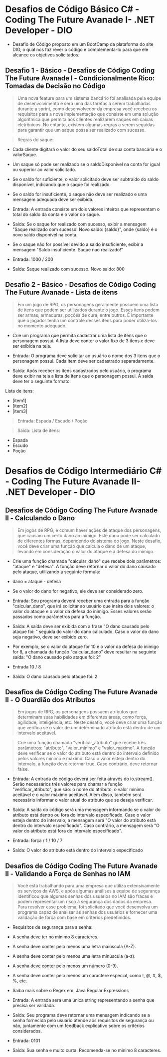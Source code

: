# Desafios de Código Básico C# - Coding The Future Avanade I- .NET Developer - DIO
- Desafio de Código proposto em um BootCamp da plataforma do site DIO, o qual nos faz rever o código e complementa-lo para que ele alcance os objetivos solicitados.

## Desafio 1 - Básico - Desafios de Código Coding The Future Avanade l - Condicionalmente Rico: Tomadas de Decisão no Código
> Uma nova feature para um sistema bancário foi analisada pela equipe de desenvolvimento e será uma das tarefas a serem trabalhadas durante a sprint, como desenvolvedor da empresa você recebeu os requisitos para a nova implementação que consiste em uma solução algorítmica que permita aos clientes realizarem saques em caixas eletrônicos. No entanto, existem algumas regras a serem seguidas para garantir que um saque possa ser realizado com sucesso.

> Regras do saque:
- Cada cliente digitará o valor do seu saldoTotal de sua conta bancária e o valorSaque.
- Um saque só pode ser realizado se o saldoDisponível na conta for igual ou superior ao valor solicitado.
- Se o saldo for suficiente, o valor solicitado deve ser subtraído do saldo disponível, indicando que o saque foi realizado.
- Se o saldo for insuficiente, o saque não deve ser realizado e uma mensagem adequada deve ser exibida.

- Entrada: A entrada consiste em dois valores inteiros que representam o total do saldo da conta e o valor do saque.

- Saída: Se o saque for realizado com sucesso, exibir a mensagem "Saque realizado com sucesso! Novo saldo: {saldo}", onde {saldo} é o novo saldo disponível na conta.

- Se o saque não for possível devido a saldo insuficiente, exibir a mensagem "Saldo insuficiente. Saque nao realizado!"

- Entrada: 	1000  /   200
- Saída: Saque realizado com sucesso. Novo saldo: 800

## Desafio 2 - Básico - Desafios de Código Coding The Future Avanade - Lista de itens
> Em um jogo de RPG, os personagens geralmente possuem uma lista de itens que podem ser utilizados durante o jogo. Esses itens podem ser armas, armaduras, poções de cura, entre outros. É importante que o jogador tenha um controle desses itens para poder utilizá-los no momento adequado.

- Crie um programa que permita cadastrar uma lista de itens que o personagem possui. A lista deve conter o valor fixo de 3 itens e deve ser exibida na tela.

- Entrada: O programa deve solicitar ao usuário o nome dos 3 itens que o personagem possui. Cada item deve ser cadastrado separadamente.

- Saída: Após receber os itens cadastrados pelo usuário, o programa deve exibir na tela a lista de itens que o personagem possui. A saída deve ter o seguinte formato:

Lista de itens:
- [item1]
- [item2]
- [item3]

> Entrada:   Espada   /   Escudo   /   Poção

> Saída:
Lista de itens:
- Espada
- Escudo
- Poção

# Desafios de Código Intermediário C# - Coding The Future Avanade II- .NET Developer - DIO

## Desafios de Código Coding The Future Avanade ll - Calculando o Dano
>Em jogos de RPG, é comum haver ações de ataque dos personagens, que causam um certo dano ao inimigo. Este dano pode ser calculado de diferentes formas, dependendo do sistema do jogo. Neste desafio, você deve criar uma função que calcula o dano de um ataque, levando em consideração o valor do ataque e a defesa do inimigo.

- Crie uma função chamada "calcular_dano" que recebe dois parâmetros: "ataque" e "defesa". A função deve retornar o valor do dano causado pelo ataque, utilizando a seguinte fórmula:

- dano = ataque - defesa

- Se o valor do dano for negativo, ele deve ser considerado zero.

- Entrada: Seu programa deverá receber uma  entrada para a função "calcular_dano", que irá solicitar ao usuário que insira dois valores: o valor do ataque e o valor da defesa do inimigo. Esses valores serão passados como parâmetros para a função.

- Saída: A saída deve ser exibida com a frase "O dano causado pelo ataque foi: " seguida do valor do dano calculado. Caso o valor do dano seja negativo, deve ser exibido zero.

- Por exemplo, se o valor do ataque for 10 e o valor da defesa do inimigo for 8, a chamada da função "calcular_dano" deve resultar na seguinte saída: "O dano causado pelo ataque foi: 2"

- Entrada	10   /   8

- Saída: O dano causado pelo ataque foi: 2

## Desafios de Código Coding The Future Avanade ll - O Guardião dos Atributos
> Em jogos de RPG, os personagens possuem atributos que determinam suas habilidades em diferentes áreas, como força, agilidade, inteligência, etc. Neste desafio, você deve criar uma função que verifica se o valor de um determinado atributo está dentro de um intervalo aceitável.

> Crie uma função chamada "verificar_atributo" que recebe três parâmetros: "atributo", "valor_minimo" e "valor_maximo". A função deve verificar se o valor do atributo está dentro do intervalo definido pelos valores mínimo e máximo.
Caso o valor esteja dentro do intervalo, a função deve retornar true. Caso contrário, deve retornar false.

- Entrada: A entrada do código deverá ser feita através do io.stream(). Serão necessários três valores para chamar a função "verificar_atributo", que são: o nome do atributo, o valor mínimo aceitável e o valor máximo aceitável. Além disso, também será necessário informar o valor atual do atributo que se deseja verificar.

- Saída: A saída do código será uma mensagem informando se o valor do atributo está dentro ou fora do intervalo especificado. Caso o valor esteja dentro do intervalo, a mensagem será "O valor do atributo está dentro do intervalo especificado". Caso contrário, a mensagem será "O valor do atributo está fora do intervalo especificado".

- Entrada:	força   /   1   /   10   /   7
- Saída: O valor do atributo está dentro do intervalo especificado

## Desafios de Código Coding The Future Avanade ll - Validando a Força de Senhas no IAM
> Você está trabalhando para uma empresa que utiliza extensivamente os serviços da AWS, e após algumas análises a equipe de segurança identificou que algumas senhas dos usuários no IAM são fracas e podem representar um risco à segurança dos dados da empresa. Para resolver esse problema, foi solicitado que você desenvolva um programa capaz de analisar as senhas dos usuários e fornecer uma validação de força com base em critérios predefinidos.

- Requisitos de segurança para a senha:

- A senha deve ter no mínimo 8 caracteres.
- A senha deve conter pelo menos uma letra maiúscula (A-Z).
- A senha deve conter pelo menos uma letra minúscula (a-z).
- A senha deve conter pelo menos um número (0-9).
- A senha deve conter pelo menos um caractere especial, como !, @, #, $, %, etc.
- Saiba mais sobre o Regex em: Java Regular Expressions

- Entrada: A entrada será uma única string representando a senha que precisa ser validada.

- Saída: Seu programa deve retornar uma mensagem indicando se a senha fornecida pelo usuário atende aos requisitos de segurança ou não, juntamente com um feedback explicativo sobre os critérios considerados.

- Entrada:	0101	
- Saída: Sua senha e muito curta. Recomenda-se no minimo 8 caracteres.
